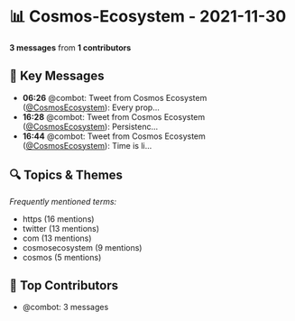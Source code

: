# 📊 Cosmos-Ecosystem - 2021-11-30
**3 messages** from **1 contributors**

## 💬 Key Messages
- **06:26** @combot: Tweet from Cosmos Ecosystem ([@CosmosEcosystem](https://twitter.com/CosmosEcosystem)):
Every prop...
- **16:28** @combot: Tweet from Cosmos Ecosystem ([@CosmosEcosystem](https://twitter.com/CosmosEcosystem)):
Persistenc...
- **16:44** @combot: Tweet from Cosmos Ecosystem ([@CosmosEcosystem](https://twitter.com/CosmosEcosystem)):
Time is li...

## 🔍 Topics & Themes
*Frequently mentioned terms:*
- https (16 mentions)
- twitter (13 mentions)
- com (13 mentions)
- cosmosecosystem (9 mentions)
- cosmos (5 mentions)

## 👥 Top Contributors
- @combot: 3 messages